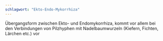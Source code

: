 ```yaml
---
schlagwort: "Ekto-Endo-Mykorrhiza"
---
```

Übergangsform zwischen Ekto- und Endomykorrhiza, kommt vor allem bei den Verbindungen von Pilzhyphen mit Nadelbaumwurzeln (Kiefern, Fichten, Lärchen etc.) vor

